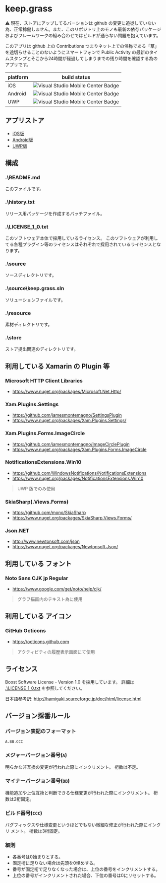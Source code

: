 ﻿# keep.grass

⚠ 現在、ストアにアップしてるバーションは github の変更に追従していない為、正常稼働しません。また、このリポジトリ上のモノも最新の依存パッケージおよびフレームワークの組み合わせではビルドが通らない問題を抱えています。

このアプリは github 上の Contributions つまりネット上での俗称である「草」を途切らせることのないようにスマートフォンで Public Activity の最新のタイムスタンプとそこから24時間が経過してしまうまでの残り時間を確認する為のアプリです。

|platform|build status|
|-|-|
|iOS|![Visual Studio Mobile Center Badge](https://build.mobile.azure.com/v0.1/apps/af0849f1-9407-463a-b75d-6c5f52b25bb8/branches/master/badge)|
|Android|![Visual Studio Mobile Center Badge](https://build.mobile.azure.com/v0.1/apps/6ffce19d-f967-478a-8cfc-e6a8a5fc5a08/branches/master/badge)|
|UWP|![Visual Studio Mobile Center Badge](https://build.mobile.azure.com/v0.1/apps/23ea7a36-fb5e-44c7-b68c-96556a5b498a/branches/master/badge)|

## アプリストア

* [iOS版](https://itunes.apple.com/us/app/keep.grass/id1170833136?l=ja&ls=1&mt=8)
* [Android版](https://play.google.com/store/apps/details?id=net.trickpalace.keep_grass)
* [UWP版](https://www.microsoft.com/store/apps/9nblggh51p1m)

## 構成

### .\README.md

このファイルです。

### .\history.txt

リリース用パッケージを作成するバッチファイル。

### .\LICENSE_1_0.txt

このソフトウェア本体で採用しているライセンス。
このソフトウェアが利用してる各種プラグイン等のライセンスはそれぞれで採用されているライセンスとなります。

### .\source

ソースディレクトリです。

### .\source\keep.grass.sln

ソリューションファイルです。

### .\resource

素材ディレクトリです。

### .\store

ストア提出関連のディレクトリです。

## 利用している Xamarin の Plugin 等

### Microsoft HTTP Client Libraries

* https://www.nuget.org/packages/Microsoft.Net.Http/

### Xam.Plugins.Settings

* https://github.com/jamesmontemagno/SettingsPlugin
* https://www.nuget.org/packages/Xam.Plugins.Settings/

### Xam.Plugins.Forms.ImageCircle

* https://github.com/jamesmontemagno/ImageCirclePlugin
* https://www.nuget.org/packages/Xam.Plugins.Forms.ImageCircle

### NotificationsExtensions.Win10

* https://github.com/WindowsNotifications/NotificationsExtensions
* https://www.nuget.org/packages/NotificationsExtensions.Win10

> UWP 版でのみ使用

### SkiaSharp(.Views.Forms)

* https://github.com/mono/SkiaSharp
* https://www.nuget.org/packages/SkiaSharp.Views.Forms/

### Json\.NET

* http://www.newtonsoft.com/json
* https://www.nuget.org/packages/Newtonsoft.Json/

## 利用している フォント

### Noto Sans CJK jp Regular

* https://www.google.com/get/noto/help/cjk/

> グラフ描画内のテキスト為に使用

## 利用している アイコン

### GitHub Octicons

* https://octicons.github.com

> アクティビティの履歴表示画面にて使用

## ライセンス

Boost Software License - Version 1.0 を採用しています。
詳細は [.\LICENSE_1_0.txt](./LICENSE_1_0.txt) を参照してください。

日本語参考訳: http://hamigaki.sourceforge.jp/doc/html/license.html

## バージョン採番ルール

### バージョン表記のフォーマット

`A.BB.CCC`

### メジャーバージョン番号(`A`)

明らかな非互換の変更が行われた際にインクリメント。
桁数は不定。

### マイナーバージョン番号(`BB`)

機能追加や上位互換と判断できる仕様変更が行われた際にインクリメント。
桁数は2桁固定。

### ビルド番号(`CCC`)

バグフィックスや仕様変更というほどでもない微細な修正が行われた際にインクリ
メント。
桁数は3桁固定。

### 細則

* 各番号は0始まりとする。
* 固定桁に足りない場合は先頭を0埋めする。
* 番号が固定桁で足りなくなった場合は、上位の番号をインクリメントする。
* 上位の番号がインクリメントされた場合、下位の番号は0にリセットする。
